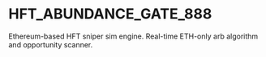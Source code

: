 # HFT_ABUNDANCE_GATE_888

Ethereum-based HFT sniper sim engine. Real-time ETH-only arb algorithm and opportunity scanner.
